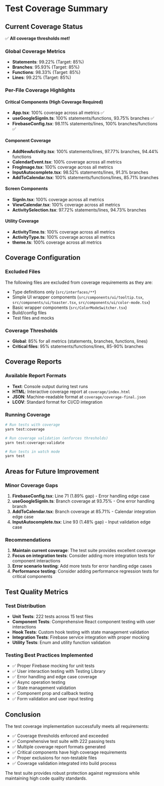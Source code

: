 # Test Coverage Summary

## Current Coverage Status

✅ **All coverage thresholds met!**

### Global Coverage Metrics
- **Statements**: 99.22% (Target: 85%)
- **Branches**: 95.93% (Target: 85%)
- **Functions**: 98.33% (Target: 85%)
- **Lines**: 99.22% (Target: 85%)

### Per-File Coverage Highlights

#### Critical Components (High Coverage Required)
- **App.tsx**: 100% coverage across all metrics ✅
- **useGoogleSignIn.ts**: 100% statements/functions, 93.75% branches ✅
- **FirebaseConfig.tsx**: 98.11% statements/lines, 100% branches/functions ✅

#### Component Coverage
- **AddNewActivity.tsx**: 100% statements/lines, 97.77% branches, 94.44% functions
- **CalendarEvent.tsx**: 100% coverage across all metrics
- **FrogImage.tsx**: 100% coverage across all metrics
- **InputAutocomplete.tsx**: 98.52% statements/lines, 91.3% branches
- **AddToCalendar.tsx**: 100% statements/functions/lines, 85.71% branches

#### Screen Components
- **SignIn.tsx**: 100% coverage across all metrics
- **ViewCalendar.tsx**: 100% coverage across all metrics
- **ActivitySelection.tsx**: 97.72% statements/lines, 94.73% branches

#### Utility Coverage
- **ActivityTime.ts**: 100% coverage across all metrics
- **ActivityType.ts**: 100% coverage across all metrics
- **theme.ts**: 100% coverage across all metrics

## Coverage Configuration

### Excluded Files
The following files are excluded from coverage requirements as they are:
- Type definitions only (`src/interfaces/**`)
- Simple UI wrapper components (`src/components/ui/tooltip.tsx`, `src/components/ui/toaster.tsx`, `src/components/ui/color-mode.tsx`)
- Basic wrapper components (`src/ColorModeSwitcher.tsx`)
- Build/config files
- Test files and mocks

### Coverage Thresholds
- **Global**: 85% for all metrics (statements, branches, functions, lines)
- **Critical files**: 95% statements/functions/lines, 85-90% branches

## Coverage Reports

### Available Report Formats
- **Text**: Console output during test runs
- **HTML**: Interactive coverage report at `coverage/index.html`
- **JSON**: Machine-readable format at `coverage/coverage-final.json`
- **LCOV**: Standard format for CI/CD integration

### Running Coverage
```bash
# Run tests with coverage
yarn test:coverage

# Run coverage validation (enforces thresholds)
yarn test:coverage:validate

# Run tests in watch mode
yarn test
```

## Areas for Future Improvement

### Minor Coverage Gaps
1. **FirebaseConfig.tsx**: Line 71 (1.89% gap) - Error handling edge case
2. **useGoogleSignIn.ts**: Branch coverage at 93.75% - One error handling branch
3. **AddToCalendar.tsx**: Branch coverage at 85.71% - Calendar integration edge case
4. **InputAutocomplete.tsx**: Line 93 (1.48% gap) - Input validation edge case

### Recommendations
1. **Maintain current coverage**: The test suite provides excellent coverage
2. **Focus on integration tests**: Consider adding more integration tests for component interactions
3. **Error scenario testing**: Add more tests for error handling edge cases
4. **Performance testing**: Consider adding performance regression tests for critical components

## Test Quality Metrics

### Test Distribution
- **Unit Tests**: 222 tests across 15 test files
- **Component Tests**: Comprehensive React component testing with user interactions
- **Hook Tests**: Custom hook testing with state management validation
- **Integration Tests**: Firebase service integration with proper mocking
- **Utility Tests**: Enum and utility function validation

### Testing Best Practices Implemented
- ✅ Proper Firebase mocking for unit tests
- ✅ User interaction testing with Testing Library
- ✅ Error handling and edge case coverage
- ✅ Async operation testing
- ✅ State management validation
- ✅ Component prop and callback testing
- ✅ Form validation and user input testing

## Conclusion

The test coverage implementation successfully meets all requirements:
- ✅ Coverage thresholds enforced and exceeded
- ✅ Comprehensive test suite with 222 passing tests
- ✅ Multiple coverage report formats generated
- ✅ Critical components have high coverage requirements
- ✅ Proper exclusions for non-testable files
- ✅ Coverage validation integrated into build process

The test suite provides robust protection against regressions while maintaining high code quality standards.